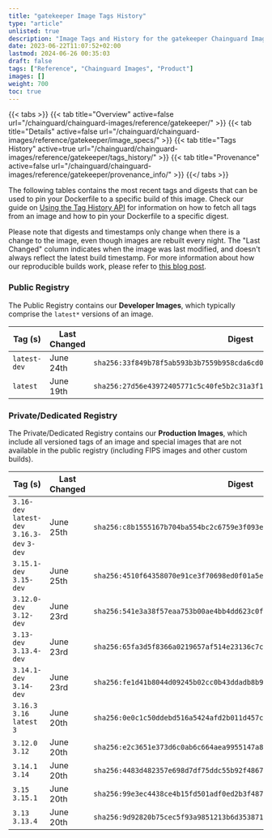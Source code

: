 ```yaml
---
title: "gatekeeper Image Tags History"
type: "article"
unlisted: true
description: "Image Tags and History for the gatekeeper Chainguard Image"
date: 2023-06-22T11:07:52+02:00
lastmod: 2024-06-26 00:35:03
draft: false
tags: ["Reference", "Chainguard Images", "Product"]
images: []
weight: 700
toc: true
---
```


{{< tabs >}}
{{< tab title="Overview" active=false url="/chainguard/chainguard-images/reference/gatekeeper/" >}}
{{< tab title="Details" active=false url="/chainguard/chainguard-images/reference/gatekeeper/image_specs/" >}}
{{< tab title="Tags History" active=true url="/chainguard/chainguard-images/reference/gatekeeper/tags_history/" >}}
{{< tab title="Provenance" active=false url="/chainguard/chainguard-images/reference/gatekeeper/provenance_info/" >}}
{{</ tabs >}}

The following tables contains the most recent tags and digests that can be used to pin your Dockerfile to a specific build of this image. Check our guide on [Using the Tag History API](/chainguard/chainguard-images/using-the-tag-history-api/) for information on how to fetch all tags from an image and how to pin your Dockerfile to a specific digest.

Please note that digests and timestamps only change when there is a change to the image, even though images are rebuilt every night. The "Last Changed" column indicates when the image was last modified, and doesn't always reflect the latest build timestamp. For more information about how our reproducible builds work, please refer to [this blog post](https://www.chainguard.dev/unchained/reproducing-chainguards-reproducible-image-builds).

### Public Registry
The Public Registry contains our **Developer Images**, which typically comprise the `latest*` versions of an image.

| Tag (s)       | Last Changed | Digest                                                                    |
|---------------|--------------|---------------------------------------------------------------------------|
|  `latest-dev` | June 24th    | `sha256:33f849b78f5ab593b3b7559b958cda6cd00297ffe20712b48b200a1d34b66a26` |
|  `latest`     | June 19th    | `sha256:27d56e43972405771c5c40fe5b2c31a3f16077c340ab98c7f823298f694dc67f` |


### Private/Dedicated Registry
The Private/Dedicated Registry contains our **Production Images**, which include all versioned tags of an image and special images that are not available in the public registry (including FIPS images and other custom builds).

| Tag (s)                                       | Last Changed | Digest                                                                    |
|-----------------------------------------------|--------------|---------------------------------------------------------------------------|
|  `3.16-dev` `latest-dev` `3.16.3-dev` `3-dev` | June 25th    | `sha256:c8b1555167b704ba554bc2c6759e3f093e8966883d73bbc8b6bd2afce5a104c0` |
|  `3.15.1-dev` `3.15-dev`                      | June 25th    | `sha256:4510f64358070e91ce3f70698ed0f01a5e7c1439e96b5432623ef0133b04892b` |
|  `3.12.0-dev` `3.12-dev`                      | June 23rd    | `sha256:541e3a38f57eaa753b00ae4bb4dd623c0f430201c100cbf8e77b763e8a5d80df` |
|  `3.13-dev` `3.13.4-dev`                      | June 23rd    | `sha256:65fa3d5f8366a0219657af514e23136c7c861b48d322df611e3c87f3c1df4b15` |
|  `3.14.1-dev` `3.14-dev`                      | June 23rd    | `sha256:fe1d41b8044d09245b02cc0b43ddadb8b924ecab57a1e705cfd089140ddd0d3b` |
|  `3.16.3` `3.16` `latest` `3`                 | June 20th    | `sha256:0e0c1c50ddebd516a5424afd2b011d457c3a5a4cc04b0f9c5edb6354037a7aa9` |
|  `3.12.0` `3.12`                              | June 20th    | `sha256:e2c3651e373d6c0ab6c664aea9955147a842d87a0c7a632f7f236d94461c0fdf` |
|  `3.14.1` `3.14`                              | June 20th    | `sha256:4483d482357e698d7df75ddc55b92f48671cdf3f92ba5aad38c05be71dd6e269` |
|  `3.15` `3.15.1`                              | June 20th    | `sha256:99e3ec4438ce4b15fd501adf0ed2b3f487557e9f7bafbfca52765a76ad836bf1` |
|  `3.13` `3.13.4`                              | June 20th    | `sha256:9d92820b75cec5f93a9851213b6d3538716fb901c783c0143594ee86e4fad9e4` |

